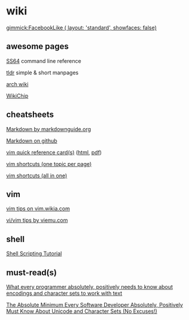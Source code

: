 wiki
====
[gimmick:FacebookLike ( layout: 'standard', showfaces: false)](https://facebook.com/help/delete_account)

awesome pages
-------------

[SS64](https://ss64.com/) command line reference

[tldr](https://tldr.ostera.io/) simple & short manpages

[arch wiki](https://wiki.archlinux.org/)

[WikiChip](https://en.wikichip.org/)

cheatsheets
-----------

[Markdown by markdownguide.org](https://www.markdownguide.org/cheat-sheet)

[Markdown on github](https://github.com/adam-p/markdown-here/wiki/Markdown-Cheatsheet)

[vim quick reference card(s)](http://tnerual.eriogerg.free.fr/vim.html) ([html](http://tnerual.eriogerg.free.fr/vimqrc.html), [pdf](http://tnerual.eriogerg.free.fr/vimqrc.pdf))

[vim shortcuts (one topic per page)](https://www.cs.oberlin.edu/~kuperman/help/vim/windows.html)

[vim shortcuts (all in one)](https://vim.rtorr.com/)

vim
---

[vim tips on vim.wikia.com](http://vim.wikia.com/wiki/Best_Vim_Tips)

[vi/vim tips by viemu.com](http://www.viemu.com/vi_vim_tips.html)

shell
-----

[Shell Scripting Tutorial](https://www.shellscript.sh/)

must-read(s)
------------

[What every programmer absolutely, positively needs to know about encodings and character sets to work with text](http://kunststube.net/encoding/)

[The Absolute Minimum Every Software Developer Absolutely, Positively Must Know About Unicode and Character Sets (No Excuses!)](https://www.joelonsoftware.com/2003/10/08/the-absolute-minimum-every-software-developer-absolutely-positively-must-know-about-unicode-and-character-sets-no-excuses/)